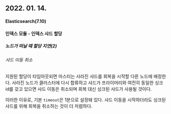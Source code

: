 ## 2022. 01. 14.

#### Elasticsearch(7.10)

#### 인덱스 모듈 - 인덱스 샤드 할당

##### 노드가 떠날 때 할당 지연(2)

###### 샤드 이동 취소

지원된 할당이 타임아웃되면 마스터는 사라진 샤드를 회복을 시작할 다른 노드에 배정한다. 사라진 노드가 클러스터에 다시 합류하고 샤드가 프라이머리와 여전히 동일한 싱크 id를 갖고 있으면 샤드 이동은 취소되며 회복 대신 싱크된 샤드가 사용될 것이다.

이러한 이유로, 기본 `timeout`은 1분으로 설정돼 있다. 샤드 이동을 시작하더라도 싱크된 샤드를 위해 회복을 취소하는 것이 더 저렴하다.